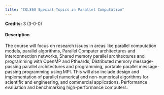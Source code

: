 ```yaml
---
title: "COL860 Special Topics in Parallel Computation"
---
```

**Credits:** 3 (3-0-0)

#### Description
The course will focus on research issues in areas like parallel computation models, parallel algorithms, Parallel Computer architectures and interconnection networks, Shared memory parallel architectures and programming with OpenMP and Ptheards, Distributed memory message-passing parallel architectures and programming, portable parallel message-passing programming using MPI. This will also include design and implementation of parallel numerical and non-numerical algorithms for scientific and engineering, and commercial applications. Performance evaluation and benchmarking high-performance computers.